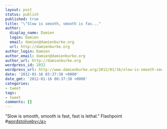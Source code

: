 ```yaml
---
layout: post
status: publish
published: true
title: "\"Slow is smooth, smooth is fas..."
author:
  display_name: Damien
  login: Damien
  email: damien@damienburke.org
  url: http://damienburke.org
author_login: Damien
author_email: damien@damienburke.org
author_url: http://damienburke.org
wordpress_id: 2032
wordpress_url: http://www.damienburke.org/2012/01/16/slow-is-smooth-smooth-is-fas/
date: '2012-01-16 03:37:38 +0000'
date_gmt: '2012-01-16 08:37:38 +0000'
categories:
- tweet
tags:
- tweet
comments: []
---
```

<p>"Slow is smooth, smooth is fast, fast is lethal." Flashpoint #<a href="http:&#47;&#47;search.twitter.com&#47;search?q=%23wordstoliveby" class="aktt_hashtag">wordstoliveby<&#47;a></p>
